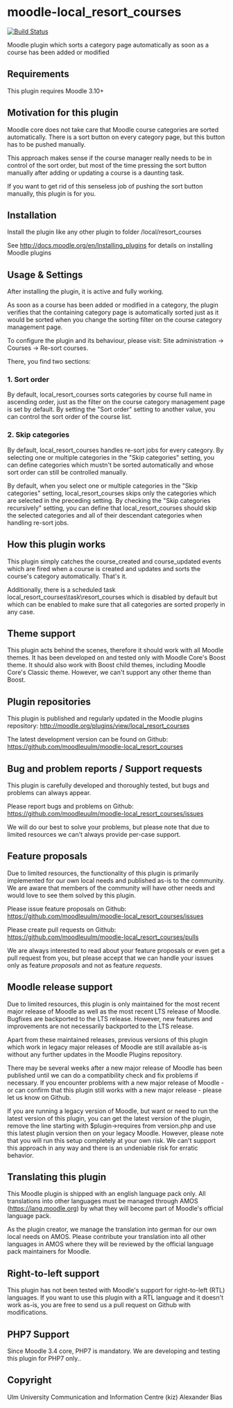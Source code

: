 moodle-local_resort_courses
===========================

[![Build Status](https://travis-ci.com/moodleuulm/moodle-local_resort_courses.svg?branch=master)](https://travis-ci.com/moodleuulm/moodle-local_resort_courses)

Moodle plugin which sorts a category page automatically as soon as a course has been added or modified


Requirements
------------

This plugin requires Moodle 3.10+


Motivation for this plugin
--------------------------

Moodle core does not take care that Moodle course categories are sorted automatically. There is a sort button on every category page, but this button has to be pushed manually.

This approach makes sense if the course manager really needs to be in control of the sort order, but most of the time pressing the sort button manually after adding or updating a course is a daunting task.

If you want to get rid of this senseless job of pushing the sort button manually, this plugin is for you.


Installation
------------

Install the plugin like any other plugin to folder
/local/resort_courses

See http://docs.moodle.org/en/Installing_plugins for details on installing Moodle plugins


Usage & Settings
----------------

After installing the plugin, it is active and fully working.

As soon as a course has been added or modified in a category, the plugin verifies that the containing category page is automatically sorted just as it would be sorted when you change the sorting filter on the course category management page.

To configure the plugin and its behaviour, please visit:
Site administration -> Courses -> Re-sort courses.

There, you find two sections:

### 1. Sort order

By default, local_resort_courses sorts categories by course full name in ascending order, just as the filter on the course category management page is set by default. By setting the "Sort order" setting to another value, you can control the sort order of the course list.

### 2. Skip categories

By default, local_resort_courses handles re-sort jobs for every category. By selecting one or multiple categories in the "Skip categories" setting, you can define categories which mustn't be sorted automatically and whose sort order can still be controlled manually.

By default, when you select one or multiple categories in the "Skip categories" setting, local_resort_courses skips only the categories which are selected in the preceding setting. By checking the "Skip categories recursively" setting, you can define that local_resort_courses should skip the selected categories and all of their descendant categories when handling re-sort jobs.


How this plugin works
---------------------

This plugin simply catches the course_created and course_updated events which are fired when a course is created and updates and sorts the course's category automatically. That's it.

Additionally, there is a scheduled task local_resort_courses\task\resort_courses which is disabled by default but which can be enabled to make sure that all categories are sorted properly in any case.


Theme support
-------------

This plugin acts behind the scenes, therefore it should work with all Moodle themes.
It has been developed on and tested only with Moodle Core's Boost theme.
It should also work with Boost child themes, including Moodle Core's Classic theme. However, we can't support any other theme than Boost.


Plugin repositories
-------------------

This plugin is published and regularly updated in the Moodle plugins repository:
http://moodle.org/plugins/view/local_resort_courses

The latest development version can be found on Github:
https://github.com/moodleuulm/moodle-local_resort_courses


Bug and problem reports / Support requests
------------------------------------------

This plugin is carefully developed and thoroughly tested, but bugs and problems can always appear.

Please report bugs and problems on Github:
https://github.com/moodleuulm/moodle-local_resort_courses/issues

We will do our best to solve your problems, but please note that due to limited resources we can't always provide per-case support.


Feature proposals
-----------------

Due to limited resources, the functionality of this plugin is primarily implemented for our own local needs and published as-is to the community. We are aware that members of the community will have other needs and would love to see them solved by this plugin.

Please issue feature proposals on Github:
https://github.com/moodleuulm/moodle-local_resort_courses/issues

Please create pull requests on Github:
https://github.com/moodleuulm/moodle-local_resort_courses/pulls

We are always interested to read about your feature proposals or even get a pull request from you, but please accept that we can handle your issues only as feature _proposals_ and not as feature _requests_.


Moodle release support
----------------------

Due to limited resources, this plugin is only maintained for the most recent major release of Moodle as well as the most recent LTS release of Moodle. Bugfixes are backported to the LTS release. However, new features and improvements are not necessarily backported to the LTS release.

Apart from these maintained releases, previous versions of this plugin which work in legacy major releases of Moodle are still available as-is without any further updates in the Moodle Plugins repository.

There may be several weeks after a new major release of Moodle has been published until we can do a compatibility check and fix problems if necessary. If you encounter problems with a new major release of Moodle - or can confirm that this plugin still works with a new major release - please let us know on Github.

If you are running a legacy version of Moodle, but want or need to run the latest version of this plugin, you can get the latest version of the plugin, remove the line starting with $plugin->requires from version.php and use this latest plugin version then on your legacy Moodle. However, please note that you will run this setup completely at your own risk. We can't support this approach in any way and there is an undeniable risk for erratic behavior.


Translating this plugin
-----------------------

This Moodle plugin is shipped with an english language pack only. All translations into other languages must be managed through AMOS (https://lang.moodle.org) by what they will become part of Moodle's official language pack.

As the plugin creator, we manage the translation into german for our own local needs on AMOS. Please contribute your translation into all other languages in AMOS where they will be reviewed by the official language pack maintainers for Moodle.


Right-to-left support
---------------------

This plugin has not been tested with Moodle's support for right-to-left (RTL) languages.
If you want to use this plugin with a RTL language and it doesn't work as-is, you are free to send us a pull request on Github with modifications.


PHP7 Support
------------

Since Moodle 3.4 core, PHP7 is mandatory. We are developing and testing this plugin for PHP7 only..


Copyright
---------

Ulm University
Communication and Information Centre (kiz)
Alexander Bias
